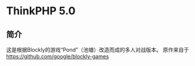 ThinkPHP 5.0
===============
## 简介

这是根据Blockly的游戏“Pond”（池塘）改造而成的多人对战版本。
原作来自于 https://github.com/google/blockly-games

